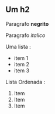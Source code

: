 ## Um h2

Paragrafo __negrito__

Paragrafo _italico_

Uma lista : 

- item 1
- item 2
- item 3

Lista Ordenada : 

1. Item
2. Item
3. Item